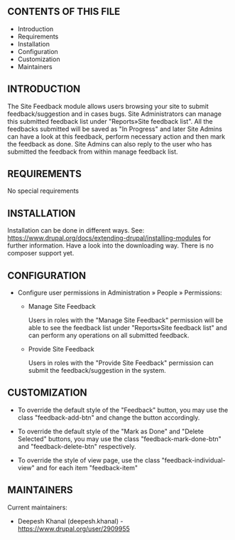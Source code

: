 CONTENTS OF THIS FILE
---------------------

 * Introduction
 * Requirements
 * Installation
 * Configuration
 * Customization
 * Maintainers


INTRODUCTION
------------

The Site Feedback module allows users browsing your site to submit feedback/suggestion
and in cases bugs. Site Administrators can manage this submitted feedback list under
"Reports»Site feedback list". All the feedbacks submitted will be saved as "In Progress"
and later Site Admins can have a look at this feedback, perform necessary action and then
mark the feedback as done. Site Admins can also reply to the user who has submitted
the feedback from within manage feedback list.


REQUIREMENTS
------------

No special requirements


INSTALLATION
------------

Installation can be done in different ways. See:
https://www.drupal.org/docs/extending-drupal/installing-modules for further
information. Have a look into the downloading way. There is no composer support yet.


CONFIGURATION
-------------

 * Configure user permissions in Administration » People » Permissions:

   - Manage Site Feedback

     Users in roles with the "Manage Site Feedback" permission will be able
     to see the feedback
     list under "Reports»Site feedback list" and can perform any operations
     on all submitted feedback.

   - Provide Site Feedback

     Users in roles with the "Provide Site Feedback" permission can submit the
     feedback/suggestion in the system.


CUSTOMIZATION
-------------

* To override the default style of the "Feedback" button, you may use
  the class "feedback-add-btn" and change the button accordingly.

* To override the default style of the "Mark as Done" and "Delete Selected" buttons, you may use
  the class "feedback-mark-done-btn" and "feedback-delete-btn" respectively.

* To override the style of view page, use the class "feedback-individual-view" and
  for each item "feedback-item"


MAINTAINERS
-----------

Current maintainers:
 * Deepesh Khanal (deepesh.khanal) - https://www.drupal.org/user/2909955
